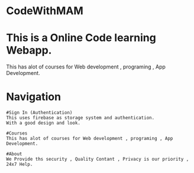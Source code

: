 # CodeWithMAM 
# This is a Online Code learning Webapp.

This has alot of courses for Web development , programing , App Development.

# Navigation 
    #Sign In (Authentication) 
    This uses firebase as storage system and authentication.
    With a good design and look.

    #Courses
    This has alot of courses for Web development , programing , App Development.

    #About
    We Provide ths security , Quality Contant , Privacy is our priority , 24x7 Help.